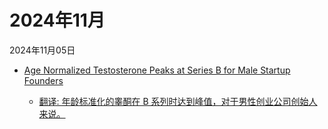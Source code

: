 # 2024年11月

2024年11月05日

- [Age Normalized Testosterone Peaks at Series B for Male Startup Founders](2024年11月05日/Age_Normalized_Testosterone_Peaks_at_Series_B_for_Male_Startup_Founders.md)

    - [翻译: 年龄标准化的睾酮在 B 系列时达到峰值，对于男性创业公司创始人来说。](2024年11月05日/Age_Normalized_Testosterone_Peaks_at_Series_B_for_Male_Startup_Founders.md)